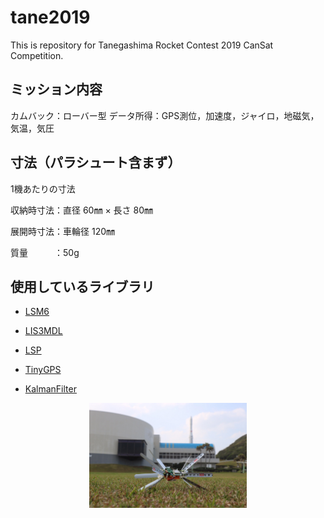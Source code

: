# tane2019
This is repository for Tanegashima Rocket Contest 2019 CanSat Competition.

## ミッション内容

カムバック：ローバー型
データ所得：GPS測位，加速度，ジャイロ，地磁気，気温，気圧

## 寸法（パラシュート含まず）

1機あたりの寸法

収納時寸法：直径 60㎜ × 長さ 80㎜

展開時寸法：車輪径 120㎜

質量　　　：50g

## 使用しているライブラリ

 - [LSM6](https://github.com/pololu/lsm6-arduino)

 - [LIS3MDL](https://github.com/pololu/lis3mdl-arduino)

 - [LSP](https://github.com/pololu/lps-arduino)

 - [TinyGPS](http://arduiniana.org/libraries/tinygpsplus/)

 - [KalmanFilter](https://github.com/TKJElectronics/KalmanFilter)

<div align="center">
<img src="https://raw.githubusercontent.com/ymt117/tane2019/master/image/capsule_sat.JPG" alt="img" width="50%">
</div>
